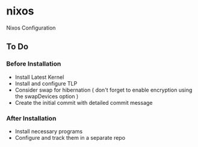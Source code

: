 # nixos
Nixos Configuration

## To Do

### Before Installation
- Install Latest Kernel
- Install and configure TLP
- Consider swap for hibernation ( don't forget to enable encryption using the swapDevices option )
- Create the initial commit with detailed commit message

### After Installation
- Install necessary programs
- Configure and track them in a separate repo

